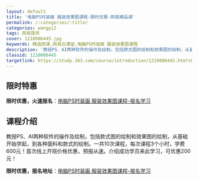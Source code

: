 ```yaml
---
layout: default
title: '电脑PS时装画 服装效果图课程-限时优惠-网易精品课'
permalink: /:categories/:title/
categories: wangyi2
tags: 网易提供
cover: 1210006445.jpg
keywords: 精选网课,网易云课堂,电脑PS时装画 服装效果图课程
description: '教授PS、AI两种软件的操作及绘制，包括款式图的绘制和效果图的绘制，从基础开始学起，到各种面料和款式的绘制。一共10次课'
classid: 1210006445
targetlink: https://study.163.com/course/introduction/1210006445.htm?share=1&shareId=1025206652&utm_campaign=share&utm_medium=iphoneShare&utm_source=&utm_u=1025206652
---
```


## 限时特惠

**限时优惠，火速报名**：[电脑PS时装画 服装效果图课程-报名学习](https://study.163.com/course/introduction/1210006445.htm?share=1&shareId=1025206652&utm_campaign=share&utm_medium=iphoneShare&utm_source=&utm_u=1025206652)

## 课程介绍

教授PS、AI两种软件的操作及绘制，包括款式图的绘制和效果图的绘制，从基础开始学起，到各种面料和款式的绘制。一共10次课程，每次课程3个小时，学费600元！首次线上开班价格优惠，预报从速。介绍成功学员来此学习，可优惠200元！

**限时优惠，报名地址**：[电脑PS时装画 服装效果图课程-报名学习](https://study.163.com/course/introduction/1210006445.htm?share=1&shareId=1025206652&utm_campaign=share&utm_medium=iphoneShare&utm_source=&utm_u=1025206652)


